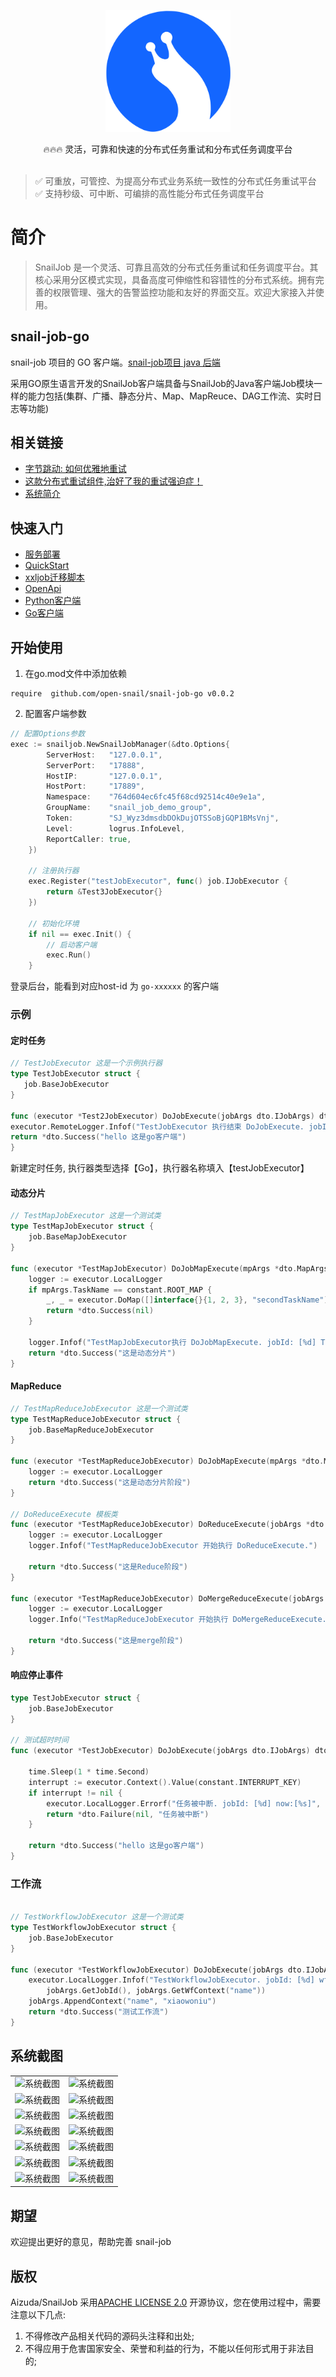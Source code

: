 <p align="center">
  <a href="https://snailjob.opensnail.com">
   <img alt="snail-job-Logo" src="doc/images/favicon.svg" width="200px">
  </a>
</p>

<p align="center">
    🔥🔥🔥 灵活，可靠和快速的分布式任务重试和分布式任务调度平台<br> <br/>
</p>

<p align="center">

> ✅️ 可重放，可管控、为提高分布式业务系统一致性的分布式任务重试平台 <br/>
> ✅️ 支持秒级、可中断、可编排的高性能分布式任务调度平台
</p>

# 简介

> SnailJob 是一个灵活、可靠且高效的分布式任务重试和任务调度平台。其核心采用分区模式实现，具备高度可伸缩性和容错性的分布式系统。拥有完善的权限管理、强大的告警监控功能和友好的界面交互。欢迎大家接入并使用。

## snail-job-go

snail-job 项目的 GO 客户端。[snail-job项目 java 后端](https://gitee.com/aizuda/snail-job)

采用GO原生语言开发的SnailJob客户端具备与SnailJob的Java客户端Job模块一样的能力包括(集群、广播、静态分片、Map、MapReuce、DAG工作流、实时日志等功能)

## 相关链接

- [字节跳动: 如何优雅地重试](https://juejin.cn/post/6914091859463634951)
- [这款分布式重试组件,治好了我的重试强迫症！](https://juejin.cn/post/7249607108043145274)
- [系统简介](https://snailjob.opensnail.com/docs/introduce/preface.html)

## 快速入门

- [服务部署](https://snailjob.opensnail.com/docs/guide/service_deployment.html)
- [QuickStart](https://snailjob.opensnail.com/docs/quickstart/quick_start.html)
- [xxljob迁移脚本](https://snailjob.opensnail.com/docs/guide/migration_tool.html)
- [OpenApi](https://snailjob.opensnail.com/docs/guide/openapi/openapi_overview.html)
- [Python客户端](https://snailjob.opensnail.com/docs/guide/client/python/python.html)
- [Go客户端](https://snailjob.opensnail.com/docs/guide/client/go/go.html)


## 开始使用

1. 在go.mod文件中添加依赖
```shell
require  github.com/open-snail/snail-job-go v0.0.2
```
2. 配置客户端参数
```go
// 配置Options参数
exec := snailjob.NewSnailJobManager(&dto.Options{
		ServerHost:   "127.0.0.1",
		ServerPort:   "17888",
		HostIP:       "127.0.0.1",
		HostPort:     "17889",
		Namespace:    "764d604ec6fc45f68cd92514c40e9e1a",
		GroupName:    "snail_job_demo_group",
		Token:        "SJ_Wyz3dmsdbDOkDujOTSSoBjGQP1BMsVnj",
		Level:        logrus.InfoLevel,
		ReportCaller: true,
	})

    // 注册执行器
	exec.Register("testJobExecutor", func() job.IJobExecutor {
		return &Test3JobExecutor{}
	})

    // 初始化环境
	if nil == exec.Init() {
		// 启动客户端
		exec.Run()
	}
```
登录后台，能看到对应host-id 为 `go-xxxxxx` 的客户端

### 示例

#### 定时任务

```go
// TestJobExecutor 这是一个示例执行器
type TestJobExecutor struct {
   job.BaseJobExecutor
}

func (executor *Test2JobExecutor) DoJobExecute(jobArgs dto.IJobArgs) dto.ExecuteResult {
executor.RemoteLogger.Infof("TestJobExecutor 执行结束 DoJobExecute. jobId: [%d] now:[%s]", jobArgs.GetJobId(), time.Now().String())
return *dto.Success("hello 这是go客户端")
}

```

新建定时任务, 执行器类型选择【Go】，执行器名称填入【testJobExecutor】

#### 动态分片

```go
// TestMapJobExecutor 这是一个测试类
type TestMapJobExecutor struct {
	job.BaseMapJobExecutor
}

func (executor *TestMapJobExecutor) DoJobMapExecute(mpArgs *dto.MapArgs) dto.ExecuteResult {
	logger := executor.LocalLogger
	if mpArgs.TaskName == constant.ROOT_MAP {
		_, _ = executor.DoMap([]interface{}{1, 2, 3}, "secondTaskName")
		return *dto.Success(nil)
	}

	logger.Infof("TestMapJobExecutor执行 DoJobMapExecute. jobId: [%d] TaskName:[%s] ", mpArgs.GetJobId(), mpArgs.TaskName)
	return *dto.Success("这是动态分片")
}

```

#### MapReduce

```go
// TestMapReduceJobExecutor 这是一个测试类
type TestMapReduceJobExecutor struct {
	job.BaseMapReduceJobExecutor
}

func (executor *TestMapReduceJobExecutor) DoJobMapExecute(mpArgs *dto.MapArgs) dto.ExecuteResult {
	logger := executor.LocalLogger
	return *dto.Success("这是动态分片阶段")
}

// DoReduceExecute 模板类
func (executor *TestMapReduceJobExecutor) DoReduceExecute(jobArgs *dto.ReduceArgs) dto.ExecuteResult {
	logger := executor.LocalLogger
	logger.Infof("TestMapReduceJobExecutor 开始执行 DoReduceExecute.")

    return *dto.Success("这是Reduce阶段")
}

func (executor *TestMapReduceJobExecutor) DoMergeReduceExecute(jobArgs *dto.MergeReduceArgs) dto.ExecuteResult {
	logger := executor.LocalLogger
	logger.Info("TestMapReduceJobExecutor 开始执行 DoMergeReduceExecute.")

    return *dto.Success("这是merge阶段")
}

```

#### 响应停止事件

```go
type TestJobExecutor struct {
	job.BaseJobExecutor
}

// 测试超时时间
func (executor *TestJobExecutor) DoJobExecute(jobArgs dto.IJobArgs) dto.ExecuteResult {

	time.Sleep(1 * time.Second)
	interrupt := executor.Context().Value(constant.INTERRUPT_KEY)
	if interrupt != nil {
		executor.LocalLogger.Errorf("任务被中断. jobId: [%d] now:[%s]", jobArgs.GetJobId(), time.Now().String())
		return *dto.Failure(nil, "任务被中断")
	}
	
	return *dto.Success("hello 这是go客户端")
}

```

### 工作流

```go

// TestWorkflowJobExecutor 这是一个测试类
type TestWorkflowJobExecutor struct {
	job.BaseJobExecutor
}

func (executor *TestWorkflowJobExecutor) DoJobExecute(jobArgs dto.IJobArgs) dto.ExecuteResult {
	executor.LocalLogger.Infof("TestWorkflowJobExecutor. jobId: [%d] wfContext:[%+v]",
		jobArgs.GetJobId(), jobArgs.GetWfContext("name"))
	jobArgs.AppendContext("name", "xiaowoniu")
	return *dto.Success("测试工作流")
}

```

## 系统截图

|                                                                                              |                                                                                              |
|----------------------------------------------------------------------------------------------|----------------------------------------------------------------------------------------------|
| ![系统截图](https://oscimg.oschina.net/oscnet/up-14e6a8b356b5af81ef5d29c5f11f409ec8e.png "屏幕截图") | ![系统截图](https://oscimg.oschina.net/oscnet/up-c211e2ed8bb50b0b5a98a80c66a6b1c22eb.jpg "屏幕截图") |
| ![系统截图](https://oscimg.oschina.net/oscnet/up-7f89940ef3ca77fcbc7c59a5ef1b7ee2f32.jpg "屏幕截图") | ![系统截图](https://oscimg.oschina.net/oscnet/up-aaffbff80000f50760580f5c1b9eb129326.jpg "屏幕截图") |
| ![系统截图](https://oscimg.oschina.net/oscnet/up-d22af7154271453ef9e474480b365de7fe8.jpg "屏幕截图") | ![系统截图](https://oscimg.oschina.net/oscnet/up-b3960db7ec76046317a437129983d1b0fdb.jpg "屏幕截图") |
| ![系统截图](https://oscimg.oschina.net/oscnet/up-c30f296734992f54c595489070242d5bedb.jpg "屏幕截图") | ![系统截图](https://oscimg.oschina.net/oscnet/up-9ce9d14406c04e4a174fdb261f7a3dbb3c4.jpg "屏幕截图") |
| ![系统截图](https://oscimg.oschina.net/oscnet/up-251bcb5854c6b194d572a2c9f749dcfa88c.jpg "屏幕截图") | ![系统截图](https://oscimg.oschina.net/oscnet/up-fb4cc7f4d4c63d268cbc5d1b899ba0890cb.jpg "屏幕截图") |
| ![系统截图](https://oscimg.oschina.net/oscnet/up-779062ece3bf7fbd7b815316043a9a81b17.jpg "屏幕截图") | ![系统截图](https://oscimg.oschina.net/oscnet/up-fd2cbb9b59710fb961bee83ade1acea0ee2.jpg "屏幕截图") |
| ![系统截图](https://oscimg.oschina.net/oscnet/up-e2a4fb0f130d1f3eceb5c05b0913074d12f.jpg "屏幕截图") | ![系统截图](https://foruda.gitee.com/images/1722959592856812900/e2d0d342_1419627.png "屏幕截图")     |


## 期望

欢迎提出更好的意见，帮助完善 snail-job

## 版权

Aizuda/SnailJob 采用[APACHE LICENSE 2.0](https://gitee.com/aizuda/snail-job/blob/master/LICENSE)
开源协议，您在使用过程中，需要注意以下几点:

1. 不得修改产品相关代码的源码头注释和出处;
2. 不得应用于危害国家安全、荣誉和利益的行为，不能以任何形式用于非法目的;